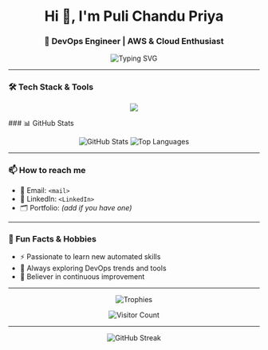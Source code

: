 
<h1 align="center">Hi 👋, I'm Puli Chandu Priya</h1>
<h3 align="center">🚀 DevOps Engineer | AWS & Cloud Enthusiast </h3>

<p align="center">
  <img src="https://readme-typing-svg.herokuapp.com?font=Fira+Code&weight=700&size=22&pause=1000&center=true&vCenter=true&width=900&lines=Passionate+about+learning+latest+technologies+to+enhance+my+skills+and+automation" alt="Typing SVG" />
</p>

---

### 🛠️ Tech Stack & Tools

<p align="center">
  <img src="https://skillicons.dev/icons?i=aws,linux,bash,terraform,docker,kubernetes,jenkins,ansible,helm,nexus,prometheus,grafana,sonarqube" />
</p>
### 📊 GitHub Stats

<p align="center">
  <img src="https://github-readme-stats.vercel.app/api?username=chandupriya&show_icons=true&theme=tokyonight&hide_border=false" alt="GitHub Stats" />
  <img src="https://github-readme-stats.vercel.app/api/top-langs/?username=chandupriya&layout=compact&theme=tokyonight&hide_border=false" alt="Top Languages" />
</p>

---

### 📫 How to reach me

- 📧 Email: `<mail>`
- 💼 LinkedIn: `<LinkedIn>`
- 🗂️ Portfolio: *(add if you have one)*

---

### 🌱 Fun Facts & Hobbies

- ⚡ Passionate to learn new automated skills
- 🧠 Always exploring DevOps trends and tools
- 🎯 Believer in continuous improvement

---

<p align="center">
  <img src="https://github-profile-trophy.vercel.app/?username=chandupriya&theme=onestar&margin-w=15&row=2&column=3" alt="Trophies" />
</p>

<p align="center">
  <img src="https://komarev.com/ghpvc/?username=chandupriya&label=Profile+Views&color=0e75b6&style=flat" alt="Visitor Count" />
</p>

---

<p align="center">
  <img src="https://github-readme-streak-stats.herokuapp.com/?user=chandupriya&theme=tokyonight" alt="GitHub Streak" />
</p>

